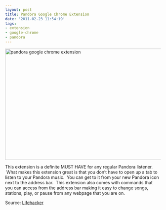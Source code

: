```yaml
---
layout: post
title: Pandora Google Chrome Extension
date: '2011-02-23 11:54:19'
tags:
- extension
- google-chrome
- pandora
---
```


<img class="alignnone size-full wp-image-33" title="pandorachrome1" src="http://justinwalker.me/wp-content/uploads/2011/07/pandorachrome1.png" alt="pandora google chrome extension" width="640" height="360" />

This extension is a definite MUST HAVE for any regular Pandora listener.  What makes this extension great is that you don’t have to open up a tab to listen to your Pandora music.  You can get to it from your new Pandora icon next to the address bar.  This extension also comes with commands that you can access from the address bar making it easy to change songs, stations, play, or pause from any webpage that you are on.

Source: <a href="http://lifehacker.com/#!5767536/the-unofficial-pandora-chrome-extension-controls-pandora-with-your-keyboard-no-open-tabs-required">Lifehacker</a>
